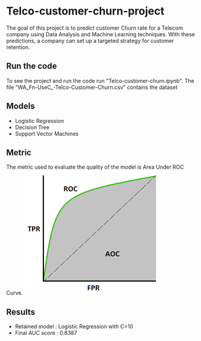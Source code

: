 # Telco-customer-churn-project

The goal of this project is to predict customer Churn rate for a Telecom company using Data Analysis and Machine Learning techniques. With these predictions, a company can set up a targeted strategy for customer retention.

## Run the code
To see the project and run the code run "Telco-customer-churn.ipynb".
The file "WA_Fn-UseC_-Telco-Customer-Churn.csv" contains the dataset
## Models
+ Logistic Regression
+ Decision Tree
+ Support Vector Machines
## Metric
The metric used to evaluate the quality of the model is Area Under ROC Curve.
<img src="AUC.png">
## Results
+ Retained model : Logistic Regression with C=10
+ Final AUC score : 0.8387
